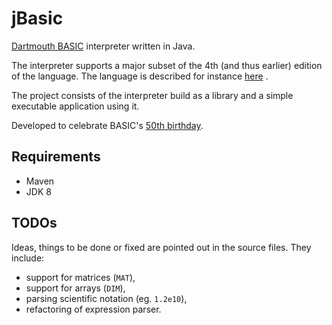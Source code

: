 # jBasic

[Dartmouth BASIC](http://en.wikipedia.org/wiki/Dartmouth_BASIC) interpreter written in Java.

The interpreter supports a major subset of the 4th (and thus earlier) edition of the language. The language is described for instance [here](http://www.bitsavers.org/pdf/dartmouth/BASIC_4th_Edition_Jan68.pdf) .

The project consists of the interpreter build as a library and a simple executable application using it.

Developed to celebrate BASIC's [50th birthday](http://www.dartmouth.edu/basicfifty/).

## Requirements
- Maven
- JDK 8

## TODOs
Ideas, things to be done or fixed are pointed out in the source files. They include:

- support for matrices (`MAT`),
- support for arrays (`DIM`),
- parsing scientific notation (eg. `1.2e10`),
- refactoring of expression parser.